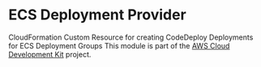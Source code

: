 # ECS Deployment Provider

CloudFormation Custom Resource for creating CodeDeploy Deployments for ECS Deployment Groups
This module is part of the [AWS Cloud Development Kit](https://github.com/aws/aws-cdk) project.

